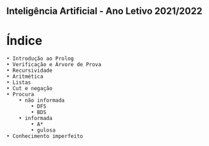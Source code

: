 ## Inteligência Artificial - Ano Letivo 2021/2022

# Índice

```
• Introdução ao Prolog  
• Verificação e Árvore de Prova  
• Recursividade  
• Aritmética  
• Listas  
• Cut e negação  
• Procura  
    • não informada  
        • DFS  
        • BDS  
    • informada  
        • A*  
        • gulosa  
• Conhecimento imperfeito  
```
